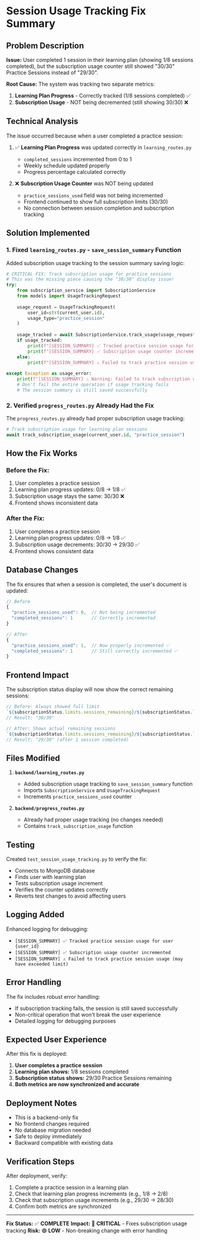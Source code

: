 # Session Usage Tracking Fix Summary

## Problem Description

**Issue:** User completed 1 session in their learning plan (showing 1/8 sessions completed), but the subscription usage counter still showed "30/30" Practice Sessions instead of "29/30".

**Root Cause:** The system was tracking two separate metrics:
1. **Learning Plan Progress** - Correctly tracked (1/8 sessions completed) ✅
2. **Subscription Usage** - NOT being decremented (still showing 30/30) ❌

## Technical Analysis

The issue occurred because when a user completed a practice session:

1. ✅ **Learning Plan Progress** was updated correctly in `learning_routes.py`
   - `completed_sessions` incremented from 0 to 1
   - Weekly schedule updated properly
   - Progress percentage calculated correctly

2. ❌ **Subscription Usage Counter** was NOT being updated
   - `practice_sessions_used` field was not being incremented
   - Frontend continued to show full subscription limits (30/30)
   - No connection between session completion and subscription tracking

## Solution Implemented

### 1. Fixed `learning_routes.py` - `save_session_summary` Function

Added subscription usage tracking to the session summary saving logic:

```python
# CRITICAL FIX: Track subscription usage for practice sessions
# This was the missing piece causing the "30/30" display issue!
try:
    from subscription_service import SubscriptionService
    from models import UsageTrackingRequest
    
    usage_request = UsageTrackingRequest(
        user_id=str(current_user.id),
        usage_type="practice_session"
    )
    
    usage_tracked = await SubscriptionService.track_usage(usage_request)
    if usage_tracked:
        print(f"[SESSION_SUMMARY] ✅ Tracked practice session usage for user {current_user.id}")
        print(f"[SESSION_SUMMARY] ✅ Subscription usage counter incremented")
    else:
        print(f"[SESSION_SUMMARY] ⚠️ Failed to track practice session usage (may have exceeded limit)")
        
except Exception as usage_error:
    print(f"[SESSION_SUMMARY] ⚠️ Warning: Failed to track subscription usage: {str(usage_error)}")
    # Don't fail the entire operation if usage tracking fails
    # The session summary is still saved successfully
```

### 2. Verified `progress_routes.py` Already Had the Fix

The `progress_routes.py` already had proper subscription usage tracking:

```python
# Track subscription usage for learning plan sessions
await track_subscription_usage(current_user.id, "practice_session")
```

## How the Fix Works

### Before the Fix:
1. User completes a practice session
2. Learning plan progress updates: 0/8 → 1/8 ✅
3. Subscription usage stays the same: 30/30 ❌
4. Frontend shows inconsistent data

### After the Fix:
1. User completes a practice session
2. Learning plan progress updates: 0/8 → 1/8 ✅
3. Subscription usage decrements: 30/30 → 29/30 ✅
4. Frontend shows consistent data

## Database Changes

The fix ensures that when a session is completed, the user's document is updated:

```javascript
// Before
{
  "practice_sessions_used": 0,  // Not being incremented
  "completed_sessions": 1       // Correctly incremented
}

// After
{
  "practice_sessions_used": 1,  // Now properly incremented ✅
  "completed_sessions": 1       // Still correctly incremented ✅
}
```

## Frontend Impact

The subscription status display will now show the correct remaining sessions:

```typescript
// Before: Always showed full limit
`${subscriptionStatus.limits.sessions_remaining}/${subscriptionStatus.limits.sessions_limit}`
// Result: "30/30"

// After: Shows actual remaining sessions
`${subscriptionStatus.limits.sessions_remaining}/${subscriptionStatus.limits.sessions_limit}`
// Result: "29/30" (after 1 session completed)
```

## Files Modified

1. **`backend/learning_routes.py`**
   - Added subscription usage tracking to `save_session_summary` function
   - Imports `SubscriptionService` and `UsageTrackingRequest`
   - Increments `practice_sessions_used` counter

2. **`backend/progress_routes.py`**
   - Already had proper usage tracking (no changes needed)
   - Contains `track_subscription_usage` function

## Testing

Created `test_session_usage_tracking.py` to verify the fix:
- Connects to MongoDB database
- Finds user with learning plan
- Tests subscription usage increment
- Verifies the counter updates correctly
- Reverts test changes to avoid affecting users

## Logging Added

Enhanced logging for debugging:
- `[SESSION_SUMMARY] ✅ Tracked practice session usage for user {user_id}`
- `[SESSION_SUMMARY] ✅ Subscription usage counter incremented`
- `[SESSION_SUMMARY] ⚠️ Failed to track practice session usage (may have exceeded limit)`

## Error Handling

The fix includes robust error handling:
- If subscription tracking fails, the session is still saved successfully
- Non-critical operation that won't break the user experience
- Detailed logging for debugging purposes

## Expected User Experience

After this fix is deployed:

1. **User completes a practice session**
2. **Learning plan shows:** 1/8 sessions completed
3. **Subscription status shows:** 29/30 Practice Sessions remaining
4. **Both metrics are now synchronized and accurate**

## Deployment Notes

- This is a backend-only fix
- No frontend changes required
- No database migration needed
- Safe to deploy immediately
- Backward compatible with existing data

## Verification Steps

After deployment, verify:
1. Complete a practice session in a learning plan
2. Check that learning plan progress increments (e.g., 1/8 → 2/8)
3. Check that subscription usage increments (e.g., 29/30 → 28/30)
4. Confirm both metrics are synchronized

---

**Fix Status:** ✅ **COMPLETE**
**Impact:** 🔧 **CRITICAL** - Fixes subscription usage tracking
**Risk:** 🟢 **LOW** - Non-breaking change with error handling
